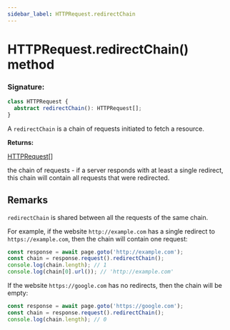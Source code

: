 ```yaml
---
sidebar_label: HTTPRequest.redirectChain
---
```


# HTTPRequest.redirectChain() method

### Signature:

```typescript
class HTTPRequest {
  abstract redirectChain(): HTTPRequest[];
}
```

A `redirectChain` is a chain of requests initiated to fetch a resource.

**Returns:**

[HTTPRequest](./puppeteer.httprequest.md)\[\]

the chain of requests - if a server responds with at least a single redirect, this chain will contain all requests that were redirected.

## Remarks

`redirectChain` is shared between all the requests of the same chain.

For example, if the website `http://example.com` has a single redirect to `https://example.com`, then the chain will contain one request:

```ts
const response = await page.goto('http://example.com');
const chain = response.request().redirectChain();
console.log(chain.length); // 1
console.log(chain[0].url()); // 'http://example.com'
```

If the website `https://google.com` has no redirects, then the chain will be empty:

```ts
const response = await page.goto('https://google.com');
const chain = response.request().redirectChain();
console.log(chain.length); // 0
```

